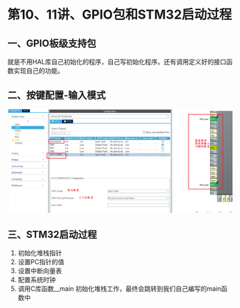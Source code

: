 # 第10、11讲、GPIO包和STM32启动过程

## 一、GPIO板级支持包

就是不用HAL库自己初始化的程序，自己写初始化程序。还有调用定义好的接口函数实现自己的功能。

## 二、按键配置-输入模式

![1](img\1.png)

## 三、STM32启动过程

1. 初始化堆栈指针
2. 设置PC指针的值
3. 设置中断向量表
4. 配置系统时钟
5. 调用C库函数__main 初始化堆栈工作，最终会跳转到我们自己编写的main函数中



